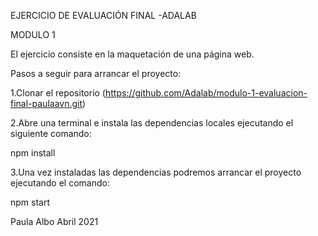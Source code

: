 EJERCICIO DE EVALUACIÓN FINAL -ADALAB

MODULO 1

El ejercicio consiste en la maquetación de una página web.

Pasos a seguir para arrancar el proyecto:

1.Clonar el repositorio
(https://github.com/Adalab/modulo-1-evaluacion-final-paulaavn.git)

2.Abre una terminal e instala las dependencias locales ejecutando el siguiente comando:

npm install

3.Una vez instaladas las dependencias podremos arrancar el proyecto ejecutando el comando:

npm start

Paula Albo
Abril 2021
